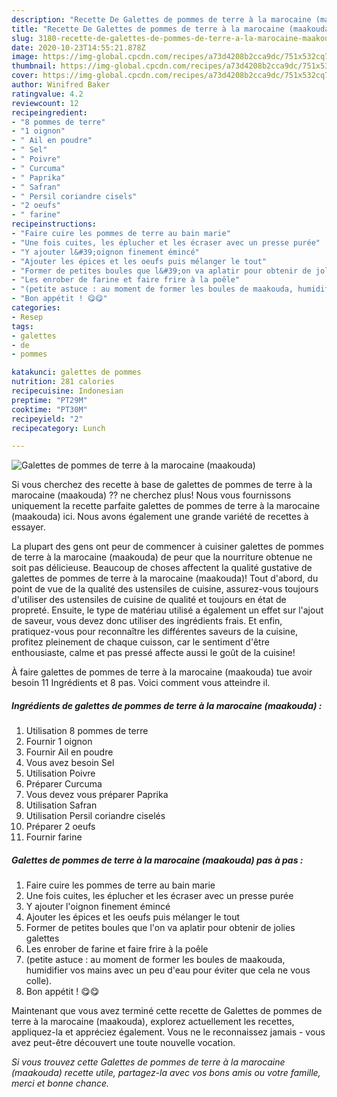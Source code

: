 ```yaml
---
description: "Recette De Galettes de pommes de terre à la marocaine (maakouda)"
title: "Recette De Galettes de pommes de terre à la marocaine (maakouda)"
slug: 3180-recette-de-galettes-de-pommes-de-terre-a-la-marocaine-maakouda
date: 2020-10-23T14:55:21.878Z
image: https://img-global.cpcdn.com/recipes/a73d4208b2cca9dc/751x532cq70/galettes-de-pommes-de-terre-a-la-marocaine-maakouda-photo-principale-de-la-recette.jpg
thumbnail: https://img-global.cpcdn.com/recipes/a73d4208b2cca9dc/751x532cq70/galettes-de-pommes-de-terre-a-la-marocaine-maakouda-photo-principale-de-la-recette.jpg
cover: https://img-global.cpcdn.com/recipes/a73d4208b2cca9dc/751x532cq70/galettes-de-pommes-de-terre-a-la-marocaine-maakouda-photo-principale-de-la-recette.jpg
author: Winifred Baker
ratingvalue: 4.2
reviewcount: 12
recipeingredient:
- "8 pommes de terre"
- "1 oignon"
- " Ail en poudre"
- " Sel"
- " Poivre"
- " Curcuma"
- " Paprika"
- " Safran"
- " Persil coriandre cisels"
- "2 oeufs"
- " farine"
recipeinstructions:
- "Faire cuire les pommes de terre au bain marie"
- "Une fois cuites, les éplucher et les écraser avec un presse purée"
- "Y ajouter l&#39;oignon finement émincé"
- "Ajouter les épices et les oeufs puis mélanger le tout"
- "Former de petites boules que l&#39;on va aplatir pour obtenir de jolies galettes"
- "Les enrober de farine et faire frire à la poêle"
- "(petite astuce : au moment de former les boules de maakouda, humidifier vos mains avec un peu d&#39;eau pour éviter que cela ne vous colle)."
- "Bon appétit ! 😋😋"
categories:
- Resep
tags:
- galettes
- de
- pommes

katakunci: galettes de pommes 
nutrition: 281 calories
recipecuisine: Indonesian
preptime: "PT29M"
cooktime: "PT30M"
recipeyield: "2"
recipecategory: Lunch

---
```



![Galettes de pommes de terre à la marocaine (maakouda)](https://img-global.cpcdn.com/recipes/a73d4208b2cca9dc/751x532cq70/galettes-de-pommes-de-terre-a-la-marocaine-maakouda-photo-principale-de-la-recette.jpg)

Si vous cherchez des recette à base de galettes de pommes de terre à la marocaine (maakouda) ?? ne cherchez plus! Nous vous fournissons uniquement la recette parfaite galettes de pommes de terre à la marocaine (maakouda) ici. Nous avons également une grande variété de recettes à essayer.

La plupart des gens ont peur de commencer à cuisiner galettes de pommes de terre à la marocaine (maakouda) de peur que la nourriture obtenue ne soit pas délicieuse. Beaucoup de choses affectent la qualité gustative de galettes de pommes de terre à la marocaine (maakouda)! Tout d'abord, du point de vue de la qualité des ustensiles de cuisine, assurez-vous toujours d'utiliser des ustensiles de cuisine de qualité et toujours en état de propreté. Ensuite, le type de matériau utilisé a également un effet sur l'ajout de saveur, vous devez donc utiliser des ingrédients frais. Et enfin, pratiquez-vous pour reconnaître les différentes saveurs de la cuisine, profitez pleinement de chaque cuisson, car le sentiment d'être enthousiaste, calme et pas pressé affecte aussi le goût de la cuisine!

<!--inarticleads1-->

À faire galettes de pommes de terre à la marocaine (maakouda) tue avoir besoin 11 Ingrédients et 8 pas. Voici comment vous atteindre il.

##### Ingrédients de galettes de pommes de terre à la marocaine (maakouda) :

1. Utilisation 8 pommes de terre
1. Fournir 1 oignon
1. Fournir  Ail en poudre
1. Vous avez besoin  Sel
1. Utilisation  Poivre
1. Préparer  Curcuma
1. Vous devez vous préparer  Paprika
1. Utilisation  Safran
1. Utilisation  Persil coriandre ciselés
1. Préparer 2 oeufs
1. Fournir  farine




<!--inarticleads2-->

##### Galettes de pommes de terre à la marocaine (maakouda) pas à pas :

1. Faire cuire les pommes de terre au bain marie
1. Une fois cuites, les éplucher et les écraser avec un presse purée
1. Y ajouter l&#39;oignon finement émincé
1. Ajouter les épices et les oeufs puis mélanger le tout
1. Former de petites boules que l&#39;on va aplatir pour obtenir de jolies galettes
1. Les enrober de farine et faire frire à la poêle
1. (petite astuce : au moment de former les boules de maakouda, humidifier vos mains avec un peu d&#39;eau pour éviter que cela ne vous colle).
1. Bon appétit ! 😋😋




<!--inarticleads1-->

<p>
Maintenant que vous avez terminé cette recette de Galettes de pommes de terre à la marocaine (maakouda), explorez actuellement les recettes, appliquez-la et appréciez également. Vous ne le reconnaissez jamais - vous avez peut-être découvert une toute nouvelle vocation.
</p>

<p>
<i>Si vous trouvez cette Galettes de pommes de terre à la marocaine (maakouda) recette utile, partagez-la avec vos bons amis ou votre famille, merci et bonne chance.</i>
</p>
